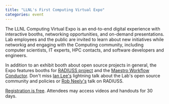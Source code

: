 ```yaml
---
title: "LLNL's First Computing Virtual Expo"
categories: event
---
```


The LLNL Computing Virtual Expo is an end-to-end digital experience with interactive booths, networking opportunities, and on-demand presentations. Lab employees and the public are invited to learn about new initiatives while networkig and engaging with the Computing community, including computer scientists, IT experts, HPC contacts, and software developers and engineers.

In addition to an exhibit booth about open source projects in general, the Expo features booths for [RADIUSS project](https://software.llnl.gov/radiuss/) and the [Maestro Workflow Conductor](https://github.com/LLNL/maestrowf). Don't miss [Ian Lee's](https://github.com/IanLee1521) lightning talk about the Lab's open source community and policies or [Rob Neely's](https://github.com/neely4) talk on RADIUSS.

[Registration is free](https://llnl-computing-expo.vfairs.com/). Attendees may access videos and handouts for 30 days.
